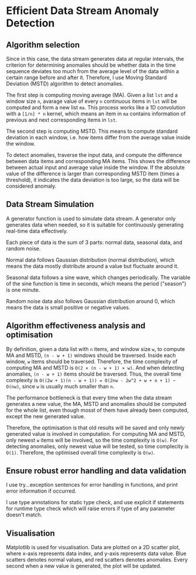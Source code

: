 # Efficient Data Stream Anomaly Detection

## Algorithm selection

Since in this case, the data stream generates data at regular intervals, the criterion for determining anomalies should be whether data in the time sequence deviates too much from the average level of the data within a certain range before and after it. Therefore, I use Moving Standard Deviation (MSTD) algorithm to detect anomalies.

The first step is computing moving average (MA). Given a list `lst` and a window size `n`, avarage value of every `n` continuous items in `lst` will be computed and form a new list `ma`. This process works like a 1D convolution with a `[1/n] * n` kernel, which means an item in `ma` contains information of previous and next corresponding items in `lst`.

The second step is computing MSTD. This means to compute standard deviation in each window, i.e. how items differ from the average value inside the window.

To detect anomalies, traverse the input data, and compute the difference between data items and corresponding MA items. This shows the difference between actual input and average value inside the window. If the absolute value of the difference is larger than corresponding MSTD item (times a threshold), it indicates the data deviation is too large, so the data will be considered anomaly.

## Data Stream Simulation

A generator function is used to simulate data stream. A generator only generates data when needed, so it is suitable for continuously generating real-time data effectively.

Each piece of data is the sum of 3 parts: normal data, seasonal data, and random noise.

Normal data follows Gaussian distribution (normal distribution), which means the data mostly distribute around a value but fluctuate around it.

Seasonal data follows a sine wave, which changes periodically. The variable of the sine function is time in seconds, which means the period ("season") is one minute.

Random noise data also follows Gaussian distribution around 0, which means the data is small positive or negative values.

## Algorithm effectiveness analysis and optimisation

By definition, given a data list with `n` items, and window size `w`, to compute MA and MSTD, `(n - w + 1)` windows should be traversed. Inside each window, `w` items should be traversed. Therefore, the time complexity of computing MA and MSTD is `O(2 × (n - w + 1) × w)`. And when detecting anomalies, `(n - w + 1)` items should be traversed. Thus, the overall time complexity is `O((2w + 1)(n - w + 1)) = O(2nw - 2w^2 + w + n + 1) ~ O(nw)`, since `w` is usually much smaller than `n`.

The performance bottleneck is that every time when the data stream generates a new value, the MA, MSTD and anomalies should be computed for the whole list, even though mosst of them have already been computed, except the new generated value.

Therefore, the optimisation is that old results will be saved and only newly generated value is involved in computation. For computing MA and MSTD, only newest `w` items will be involved, so the time complexity is `O(w)`. For detecting anomalies, only newest value will be tested, so time complecity is `O(1)`. Therefore, the optimised overall time complexity is `O(w)`.

## Ensure robust error handling and data validation

I use try...exception sentences for error handling in functions, and print error information if occurred.

I use type annotations for static type check, and use explicit if statements for runtime type check which will raise errors if type of any parameter doesn't match.

## Visualisation

Matplotlib is used for visualisation. Data are plotted on a 2D scatter plot, where x-axis represents data index, and y-axis represents data value. Blue scatters denotes normal values, and red scatters denotes anomalies. Every second when a new value is generated, the plot will be updated.